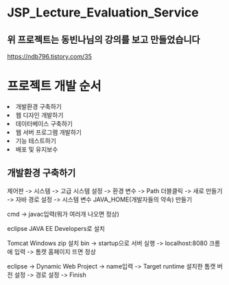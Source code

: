 # JSP_Lecture_Evaluation_Service

## 위 프로젝트는 동빈나님의 강의를 보고 만들었습니다
https://ndb796.tistory.com/35


# 프로젝트 개발 순서
<li>개발환경 구축하기</li>
<li>웹 디자인 개발하기</li>
<li>데이터베이스 구축하기</li>
<li>웹 서버 프로그램 개발하기</li>
<li>기능 테스트하기</li>
<li>배포 및 유지보수</li>


## 개발환경 구축하기

제어판 -> 시스템 -> 고급 시스템 설정 -> 환경 변수 -> Path 더블클릭 -> 새로 만들기 -> 자바 경로 설정 -> 시스템 변수 JAVA_HOME(개발자들의 약속) 만들기

cmd -> javac입력(뭐가 여러개 나오면 정상)


eclipse JAVA EE Developers로 설치

Tomcat Windows zip 설치
bin -> startup으로 서버 실행 -> localhost:8080 크롬에 입력 -> 톰캣 홈페이지 뜨면 정상


eclipse -> Dynamic Web Project -> name입력 -> Target runtime 설치한 톰캣 버전 설정 -> 경로 설정 -> Finish
